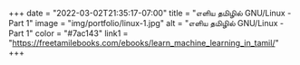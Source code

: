 +++
date = "2022-03-02T21:35:17-07:00"
title = "எளிய தமிழில் GNU/Linux - Part 1"
image = "img/portfolio/linux-1.jpg"
alt = "எளிய தமிழில் GNU/Linux - Part 1"
color = "#7ac143"
link1 = "https://freetamilebooks.com/ebooks/learn_machine_learning_in_tamil/"
+++
